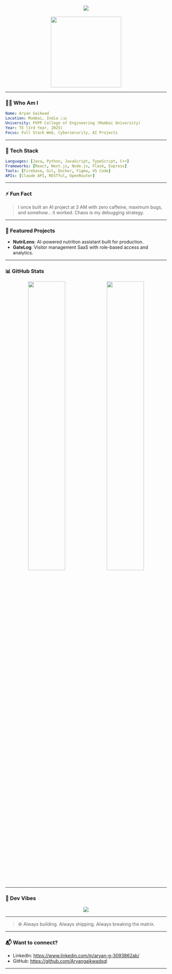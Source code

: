 <!-- README.md -->

<h1 align="center">
  <img src="https://readme-typing-svg.herokuapp.com?font=Fira+Code&weight=700&pause=1000&center=true&vCenter=true&width=600&lines=Hey%2C+I'm+Aryan+Gaikwad+%F0%9F%91%8A;Full-stack+Web+Dev+%7C+Cybersecurity+Nerd+%7C+Tech+Visionary" />
</h1>

<div align="center">
  <img src="https://media.giphy.com/media/3o7abKhOpu0NwenH3O/giphy.gif" width="220px" />
</div>

---

### 👨‍💻 Who Am I
```yaml
Name: Aryan Gaikwad
Location: Mumbai, India 🇮🇳
University: PVPP College of Engineering (Mumbai University)
Year: TE (3rd Year, 2025)
Focus: Full Stack Web, Cybersecurity, AI Projects
```

---

### 🧠 Tech Stack
```yaml
Languages: [Java, Python, JavaScript, TypeScript, C++]
Frameworks: [React, Next.js, Node.js, Flask, Express]
Tools: [Firebase, Git, Docker, Figma, VS Code]
APIs: [Claude API, RESTful, OpenRouter]
```

---

### ⚡ Fun Fact
> I once built an AI project at 3 AM with zero caffeine, maximum bugs, and somehow… it worked. Chaos is my debugging strategy.

---

### 🚀 Featured Projects

- **NutriLens**: AI-powered nutrition assistant built for production.
- **GateLog**: Visitor management SaaS with role-based access and analytics.

---

### 📊 GitHub Stats
<p align="center">
  <img width="48%" src="https://github-readme-stats.vercel.app/api?username=Aryangaikwadsql&show_icons=true&theme=tokyonight" />
  <img width="48%" src="https://github-readme-streak-stats.herokuapp.com/?user=Aryangaikwadsql&theme=tokyonight" />
</p>

---

### 🧩 Dev Vibes
<div align="center">
  <img src="https://spotify-github-profile.vercel.app/api/view?uid=&cover_image=true&theme=default&show_offline=true&background_color=121212&interchange=false&bar_color=53b14f&bar_color_cover=true" />
</div>

---

> ⚙️ Always building. Always shipping. Always breaking the matrix.

---

### 📬 Want to connect?
- LinkedIn: https://www.linkedin.com/in/aryan-g-3093862ab/
- GitHub: https://github.com/Aryangaikwadsql

---
